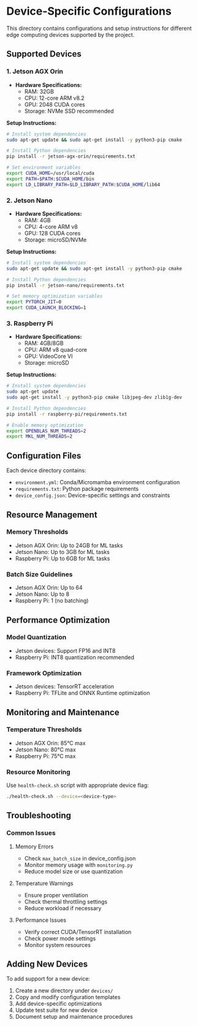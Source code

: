 # Device-Specific Configurations

This directory contains configurations and setup instructions for different edge computing devices supported by the project.

## Supported Devices

### 1. Jetson AGX Orin
- **Hardware Specifications:**
  - RAM: 32GB
  - CPU: 12-core ARM v8.2
  - GPU: 2048 CUDA cores
  - Storage: NVMe SSD recommended

**Setup Instructions:**
```bash
# Install system dependencies
sudo apt-get update && sudo apt-get install -y python3-pip cmake

# Install Python dependencies
pip install -r jetson-agx-orin/requirements.txt

# Set environment variables
export CUDA_HOME=/usr/local/cuda
export PATH=$PATH:$CUDA_HOME/bin
export LD_LIBRARY_PATH=$LD_LIBRARY_PATH:$CUDA_HOME/lib64
```

### 2. Jetson Nano
- **Hardware Specifications:**
  - RAM: 4GB
  - CPU: 4-core ARM v8
  - GPU: 128 CUDA cores
  - Storage: microSD/NVMe

**Setup Instructions:**
```bash
# Install system dependencies
sudo apt-get update && sudo apt-get install -y python3-pip cmake

# Install Python dependencies
pip install -r jetson-nano/requirements.txt

# Set memory optimization variables
export PYTORCH_JIT=0
export CUDA_LAUNCH_BLOCKING=1
```

### 3. Raspberry Pi
- **Hardware Specifications:**
  - RAM: 4GB/8GB
  - CPU: ARM v8 quad-core
  - GPU: VideoCore VI
  - Storage: microSD

**Setup Instructions:**
```bash
# Install system dependencies
sudo apt-get update
sudo apt-get install -y python3-pip cmake libjpeg-dev zlib1g-dev

# Install Python dependencies
pip install -r raspberry-pi/requirements.txt

# Enable memory optimization
export OPENBLAS_NUM_THREADS=2
export MKL_NUM_THREADS=2
```

## Configuration Files

Each device directory contains:
- `environment.yml`: Conda/Micromamba environment configuration
- `requirements.txt`: Python package requirements
- `device_config.json`: Device-specific settings and constraints

## Resource Management

### Memory Thresholds
- Jetson AGX Orin: Up to 24GB for ML tasks
- Jetson Nano: Up to 3GB for ML tasks
- Raspberry Pi: Up to 6GB for ML tasks

### Batch Size Guidelines
- Jetson AGX Orin: Up to 64
- Jetson Nano: Up to 8
- Raspberry Pi: 1 (no batching)

## Performance Optimization

### Model Quantization
- Jetson devices: Support FP16 and INT8
- Raspberry Pi: INT8 quantization recommended

### Framework Optimization
- Jetson devices: TensorRT acceleration
- Raspberry Pi: TFLite and ONNX Runtime optimization

## Monitoring and Maintenance

### Temperature Thresholds
- Jetson AGX Orin: 85°C max
- Jetson Nano: 80°C max
- Raspberry Pi: 75°C max

### Resource Monitoring
Use `health-check.sh` script with appropriate device flag:
```bash
./health-check.sh --device=<device-type>
```

## Troubleshooting

### Common Issues
1. Memory Errors
   - Check `max_batch_size` in device_config.json
   - Monitor memory usage with `monitoring.py`
   - Reduce model size or use quantization

2. Temperature Warnings
   - Ensure proper ventilation
   - Check thermal throttling settings
   - Reduce workload if necessary

3. Performance Issues
   - Verify correct CUDA/TensorRT installation
   - Check power mode settings
   - Monitor system resources

## Adding New Devices

To add support for a new device:
1. Create a new directory under `devices/`
2. Copy and modify configuration templates
3. Add device-specific optimizations
4. Update test suite for new device
5. Document setup and maintenance procedures

